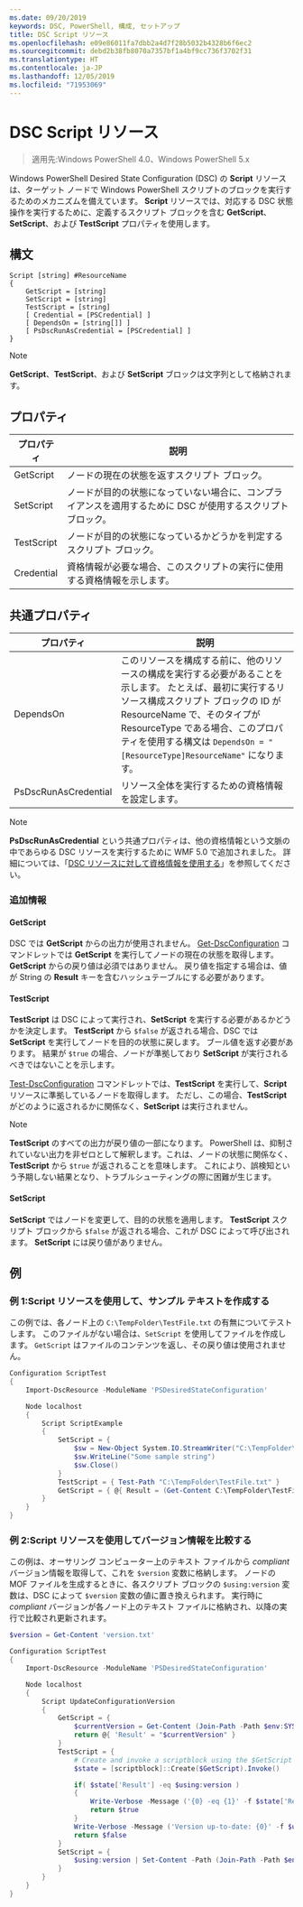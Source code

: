 ```yaml
---
ms.date: 09/20/2019
keywords: DSC, PowerShell, 構成, セットアップ
title: DSC Script リソース
ms.openlocfilehash: e09e86011fa7dbb2a4d7f28b5032b4328b6f6ec2
ms.sourcegitcommit: debd2b38fb8070a7357bf1a4bf9cc736f3702f31
ms.translationtype: HT
ms.contentlocale: ja-JP
ms.lasthandoff: 12/05/2019
ms.locfileid: "71953069"
---
```

# <a name="dsc-script-resource"></a>DSC Script リソース

> 適用先:Windows PowerShell 4.0、Windows PowerShell 5.x

Windows PowerShell Desired State Configuration (DSC) の **Script** リソースは、ターゲット ノードで Windows PowerShell スクリプトのブロックを実行するためのメカニズムを備えています。 **Script** リソースでは、対応する DSC 状態操作を実行するために、定義するスクリプト ブロックを含む **GetScript**、**SetScript**、および **TestScript** プロパティを使用します。

## <a name="syntax"></a>構文

```Syntax
Script [string] #ResourceName
{
    GetScript = [string]
    SetScript = [string]
    TestScript = [string]
    [ Credential = [PSCredential] ]
    [ DependsOn = [string[]] ]
    [ PsDscRunAsCredential = [PSCredential] ]
}
```

> [!NOTE]
> **GetScript**、**TestScript**、および **SetScript** ブロックは文字列として格納されます。

## <a name="properties"></a>プロパティ

|プロパティ |説明 |
|---|---|
|GetScript |ノードの現在の状態を返すスクリプト ブロック。 |
|SetScript |ノードが目的の状態になっていない場合に、コンプライアンスを適用するために DSC が使用するスクリプト ブロック。 |
|TestScript |ノードが目的の状態になっているかどうかを判定するスクリプト ブロック。 |
|Credential |資格情報が必要な場合、このスクリプトの実行に使用する資格情報を示します。 |

## <a name="common-properties"></a>共通プロパティ

|プロパティ |説明 |
|---|---|
|DependsOn |このリソースを構成する前に、他のリソースの構成を実行する必要があることを示します。 たとえば、最初に実行するリソース構成スクリプト ブロックの ID が ResourceName で、そのタイプが ResourceType である場合、このプロパティを使用する構文は `DependsOn = "[ResourceType]ResourceName"` になります。 |
|PsDscRunAsCredential |リソース全体を実行するための資格情報を設定します。 |

> [!NOTE]
> **PsDscRunAsCredential** という共通プロパティは、他の資格情報という文脈の中であらゆる DSC リソースを実行するために WMF 5.0 で追加されました。 詳細については、「[DSC リソースに対して資格情報を使用する](../../../configurations/runasuser.md)」を参照してください。

### <a name="additional-information"></a>追加情報

#### <a name="getscript"></a>GetScript

DSC では **GetScript** からの出力が使用されません。 [Get-DscConfiguration](/powershell/module/PSDesiredStateConfiguration/Get-DscConfiguration) コマンドレットでは **GetScript** を実行してノードの現在の状態を取得します。 **GetScript** からの戻り値は必須ではありません。 戻り値を指定する場合は、値が String の **Result** キーを含むハッシュテーブルにする必要があります。

#### <a name="testscript"></a>TestScript

**TestScript** は DSC によって実行され、**SetScript** を実行する必要があるかどうかを決定します。 **TestScript** から `$false` が返される場合、DSC では **SetScript** を実行してノードを目的の状態に戻します。 ブール値を返す必要があります。 結果が `$true` の場合、ノードが準拠しており **SetScript** が実行されるべきではないことを示します。

[Test-DscConfiguration](/powershell/module/PSDesiredStateConfiguration/Test-DscConfiguration) コマンドレットでは、**TestScript** を実行して、**Script** リソースに準拠しているノードを取得します。
ただし、この場合、**TestScript** がどのように返されるかに関係なく、**SetScript** は実行されません。

> [!NOTE]
> **TestScript** のすべての出力が戻り値の一部になります。 PowerShell は、抑制されていない出力を非ゼロとして解釈します。これは、ノードの状態に関係なく、**TestScript** から `$true` が返されることを意味します。 これにより、誤検知という予期しない結果となり、トラブルシューティングの際に困難が生じます。

#### <a name="setscript"></a>SetScript

**SetScript** ではノードを変更して、目的の状態を適用します。 **TestScript** スクリプト ブロックから `$false` が返される場合、これが DSC によって呼び出されます。 **SetScript** には戻り値がありません。

## <a name="examples"></a>例

### <a name="example-1-write-sample-text-using-a-script-resource"></a>例 1:Script リソースを使用して、サンプル テキストを作成する

この例では、各ノード上の `C:\TempFolder\TestFile.txt` の有無についてテストします。 このファイルがない場合は、`SetScript` を使用してファイルを作成します。 `GetScript` はファイルのコンテンツを返し、その戻り値は使用されません。

```powershell
Configuration ScriptTest
{
    Import-DscResource -ModuleName 'PSDesiredStateConfiguration'

    Node localhost
    {
        Script ScriptExample
        {
            SetScript = {
                $sw = New-Object System.IO.StreamWriter("C:\TempFolder\TestFile.txt")
                $sw.WriteLine("Some sample string")
                $sw.Close()
            }
            TestScript = { Test-Path "C:\TempFolder\TestFile.txt" }
            GetScript = { @{ Result = (Get-Content C:\TempFolder\TestFile.txt) } }
        }
    }
}
```

### <a name="example-2-compare-version-information-using-a-script-resource"></a>例 2:Script リソースを使用してバージョン情報を比較する

この例は、オーサリング コンピューター上のテキスト ファイルから *compliant* バージョン情報を取得して、これを `$version` 変数に格納します。 ノードの MOF ファイルを生成するときに、各スクリプト ブロックの `$using:version` 変数は、DSC によって `$version` 変数の値に置き換えられます。
実行時に *compliant* バージョンが各ノード上のテキスト ファイルに格納され、以降の実行で比較され更新されます。

```powershell
$version = Get-Content 'version.txt'

Configuration ScriptTest
{
    Import-DscResource -ModuleName 'PSDesiredStateConfiguration'

    Node localhost
    {
        Script UpdateConfigurationVersion
        {
            GetScript = {
                $currentVersion = Get-Content (Join-Path -Path $env:SYSTEMDRIVE -ChildPath 'version.txt')
                return @{ 'Result' = "$currentVersion" }
            }
            TestScript = {
                # Create and invoke a scriptblock using the $GetScript automatic variable, which contains a string representation of the GetScript.
                $state = [scriptblock]::Create($GetScript).Invoke()

                if( $state['Result'] -eq $using:version )
                {
                    Write-Verbose -Message ('{0} -eq {1}' -f $state['Result'],$using:version)
                    return $true
                }
                Write-Verbose -Message ('Version up-to-date: {0}' -f $using:version)
                return $false
            }
            SetScript = {
                $using:version | Set-Content -Path (Join-Path -Path $env:SYSTEMDRIVE -ChildPath 'version.txt')
            }
        }
    }
}
```